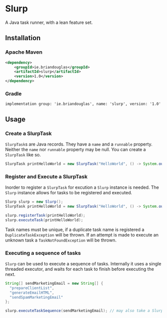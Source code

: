 # Slurp

A Java task runner, with a lean feature set.

## Installation

### Apache Maven

```xml
<dependency>
    <groupId>ie.briandouglas</groupId>
    <artifactId>slurp</artifactId>
    <version>1.0</version>
</dependency>
```

### Gradle

```
implementation group: 'ie.briandouglas', name: 'slurp', version: '1.0'
```

## Usage

### Create a SlurpTask

`SlurpTask`s are Java records. They have a `name` and a `runnable` property. Neither the `name` nor `runnable` property may be null.
You can create a `SlurpTask` like so.

```java
SlurpTask printHelloWorld = new SlurpTask("HelloWorld", () -> System.out.println("Hello World!"));
```

### Register and Execute a SlurpTask

Inorder to register a `SlurpTask` for excution a `Slurp` instance is needed. The `Slurp` instance allows for tasks to be registered and
executed.

```java
Slurp slurp = new Slurp();
SlurpTask printHelloWorld = new SlurpTask("HelloWorld", () -> System.out.println("Hello World!"));

slurp.registerTask(printHelloWorld);
slurp.executeTask(printHelloWorld);
```

Task names must be unique, if a duplicate task name is registered a `DuplicateTaskException` will be thrown. If an attempt is made to execute
an unknown task a `TaskNotFoundException` will be thrown.

### Executing a sequence of tasks

`Slurp` can be used to execute a sequence of tasks. Internally it uses a single threaded executor, and waits for each task to finish before
executing the next.

```java
String[] sendMarketingEmail = new String[] {
  "prepareClientList",
  "generateEmailHTML",
  "sendSpamMarketingEmail"
};

slurp.executeTaskSequence(sendMarketingEmail); // may also take a SlurpTask[]
```
